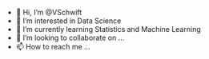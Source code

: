 - 👋 Hi, I’m @VSchwift
- 👀 I’m interested in Data Science
- 🌱 I’m currently learning Statistics and Machine Learning
- 💞️ I’m looking to collaborate on ...
- 📫 How to reach me ...

<!---
VSchwift/VSchwift is a ✨ special ✨ repository because its `README.md` (this file) appears on your GitHub profile.
You can click the Preview link to take a look at your changes.
--->
